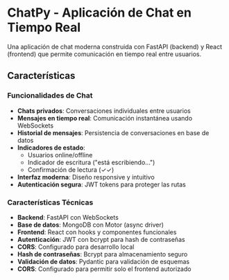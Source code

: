 # ChatPy - Aplicación de Chat en Tiempo Real

Una aplicación de chat moderna construida con FastAPI (backend) y React (frontend) que permite comunicación en tiempo real entre usuarios.

## Características

### Funcionalidades de Chat
- **Chats privados**: Conversaciones individuales entre usuarios
- **Mensajes en tiempo real**: Comunicación instantánea usando WebSockets
- **Historial de mensajes**: Persistencia de conversaciones en base de datos
- **Indicadores de estado**: 
  - Usuarios online/offline
  - Indicador de escritura ("está escribiendo...")
  - Confirmación de lectura (✓✓)
- **Interfaz moderna**: Diseño responsive y intuitivo
- **Autenticación segura**: JWT tokens para proteger las rutas

### Características Técnicas
- **Backend**: FastAPI con WebSockets
- **Base de datos**: MongoDB con Motor (async driver)
- **Frontend**: React con hooks y componentes funcionales
- **Autenticación**: JWT con bcrypt para hash de contraseñas
- **CORS**: Configurado para desarrollo local
- **Hash de contraseñas**: Bcrypt para almacenamiento seguro
- **Validación de datos**: Pydantic para validación de esquemas
- **CORS**: Configurado para permitir solo el frontend autorizado

